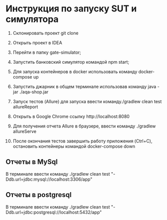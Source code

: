 # Инструкция по запуску SUT и симулятора
1. Склонировать проект git clone

2. Открыть проект в IDEA

3. Перейти в папку gate-simulator;

4. Запустить банковский симулятор командой npm start;

5. Для запуска контейнеров в docker использовать команду docker-compose up

6. Запустить джарник в общем терминале использовав команду java -jar ./aqa-shop.jar

7. Запуск тестов (Allure) для запуска ввести команду./gradlew clean test allureReport

8. Открыть в Google Chrome ссылку http://localhost:8080

9. Для получения отчета Allure в браузере, ввести команду ./gradlew allureServe

10. После окончания тестов завершить работу приложения (Ctrl+C), остановить контейнеры командой docker-compose down

## Отчеты в MySql

В терминале ввести команду ./gradlew clean test "-Ddb.url=jdbc:mysql://localhost:3306/app"

## Отчеты в postgresql

В терминале ввести команду ./gradlew clean test "-Ddb.url=jdbc:postgresql://localhost:5432/app"
